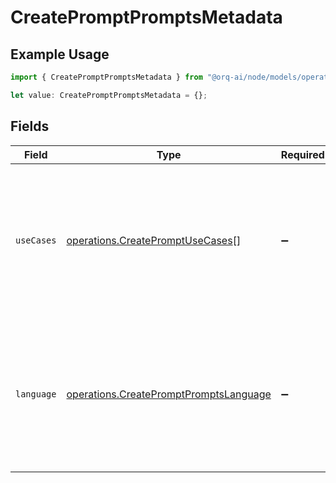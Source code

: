# CreatePromptPromptsMetadata

## Example Usage

```typescript
import { CreatePromptPromptsMetadata } from "@orq-ai/node/models/operations";

let value: CreatePromptPromptsMetadata = {};
```

## Fields

| Field                                                                                                                     | Type                                                                                                                      | Required                                                                                                                  | Description                                                                                                               |
| ------------------------------------------------------------------------------------------------------------------------- | ------------------------------------------------------------------------------------------------------------------------- | ------------------------------------------------------------------------------------------------------------------------- | ------------------------------------------------------------------------------------------------------------------------- |
| `useCases`                                                                                                                | [operations.CreatePromptUseCases](../../models/operations/createpromptusecases.md)[]                                      | :heavy_minus_sign:                                                                                                        | A list of use cases that the prompt is meant to be used for. Use this field to categorize the prompt for your own purpose |
| `language`                                                                                                                | [operations.CreatePromptPromptsLanguage](../../models/operations/createpromptpromptslanguage.md)                          | :heavy_minus_sign:                                                                                                        | The language that the prompt is written in. Use this field to categorize the prompt for your own purpose                  |